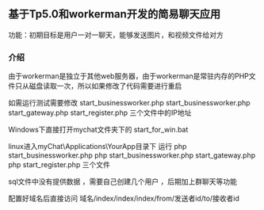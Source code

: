 ## 基于Tp5.0和workerman开发的简易聊天应用
   功能：初期目标是用户一对一聊天，能够发送图片，和视频文件给对方


### 介绍
 由于workerman是独立于其他web服务器，由于workerman是常驻内存的PHP文件只从磁盘读取一次，所以如果修改了代码需要进行重启
 
 如需运行测试需要修改 start_businessworker.php start_businessworker.php start_gateway.php  start_register.php 三个文件中的IP地址
 
 Windows下直接打开mychat文件夹下的 start_for_win.bat
 
 linux进入myChat\Applications\YourApp目录下 运行 php start_businessworker.php php start_businessworker.php start_gateway.php php start_register.php 三个文件
 
 sql文件中没有提供数据 ，需要自己创建几个用户 ，后期加上群聊天等功能
 
 
 配置好域名后直接访问 域名/index/index/index/from/发送者id/to/接收者id
